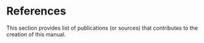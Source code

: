 # References
This section provides list of publications (or sources) that contributes to the creation of this manual. 
